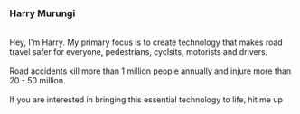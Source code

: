 <h3>Harry Murungi</h3>

<br>Hey, I'm Harry. My primary focus is to create technology that makes road travel safer for everyone, pedestrians, cyclsits, motorists and drivers.<br>
<br>Road accidents kill more than 1 million people annually and injure more than 20 - 50 million.<br>
<br>If you are interested in bringing this essential technology to life, hit me up</br>
